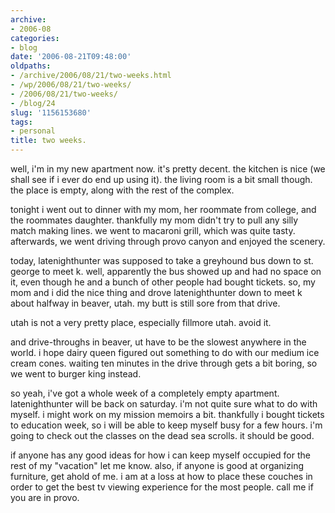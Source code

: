 ```yaml
---
archive:
- 2006-08
categories:
- blog
date: '2006-08-21T09:48:00'
oldpaths:
- /archive/2006/08/21/two-weeks.html
- /wp/2006/08/21/two-weeks/
- /2006/08/21/two-weeks/
- /blog/24
slug: '1156153680'
tags:
- personal
title: two weeks.
---
```


well, i'm in my new apartment now. it's pretty decent. the kitchen is nice
(we shall see if i ever do end up using it). the living room is a bit
small though. the place is empty, along with the rest of the complex.

tonight i went out to dinner with my mom, her roommate from college, and
the roommates daughter. thankfully my mom didn't try to pull any silly
match making lines. we went to macaroni grill, which was quite tasty.
afterwards, we went driving through provo canyon and enjoyed the scenery.

today, latenighthunter was supposed to take a greyhound bus down to st.
george to meet k. well, apparently the bus showed up and had no space on
it, even though he and a bunch of other people had bought tickets. so, my
mom and i did the nice thing and drove latenighthunter down to meet
k about halfway in beaver, utah. my butt is still sore from that drive.

utah is not a very pretty place, especially fillmore utah. avoid it.

and drive-throughs in beaver, ut have to be the slowest anywhere in the
world. i hope dairy queen figured out something to do with our medium ice
cream cones. waiting ten minutes in the drive through gets a bit boring,
so we went to burger king instead.

so yeah, i've got a whole week of a completely empty apartment.
latenighthunter will be back on saturday. i'm not quite sure what to do
with myself. i might work on my mission memoirs a bit. thankfully i bought
tickets to education week, so i will be able to keep myself busy for a few
hours. i'm going to check out the classes on the dead sea scrolls. it
should be good.

if anyone has any good ideas for how i can keep myself occupied for the
rest of my "vacation" let me know. also, if anyone is good at organizing
furniture, get ahold of me. i am at a loss at how to place these couches
in order to get the best tv viewing experience for the most people. call
me if you are in provo.


